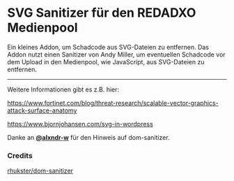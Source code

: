 # SVG Sanitizer für den REDADXO Medienpool

Ein kleines Addon, um Schadcode aus SVG-Dateien zu entfernen.
Das Addon nutzt einen Sanitizer von Andy Miller, um eventuellen Schadcode vor dem Upload in den Medienpool, wie JavaScript, aus SVG-Dateien zu entfernen.

---

Weitere Informationen gibt es z.B. hier:

https://www.fortinet.com/blog/threat-research/scalable-vector-graphics-attack-surface-anatomy

https://www.bjornjohansen.com/svg-in-wordpress


Danke an **[@alxndr-w](https://github.com/alxndr-w)** für den Hinweis auf dom-sanitizer.


### Credits

[rhukster/dom-sanitizer](https://github.com/rhukster/dom-sanitizer)
